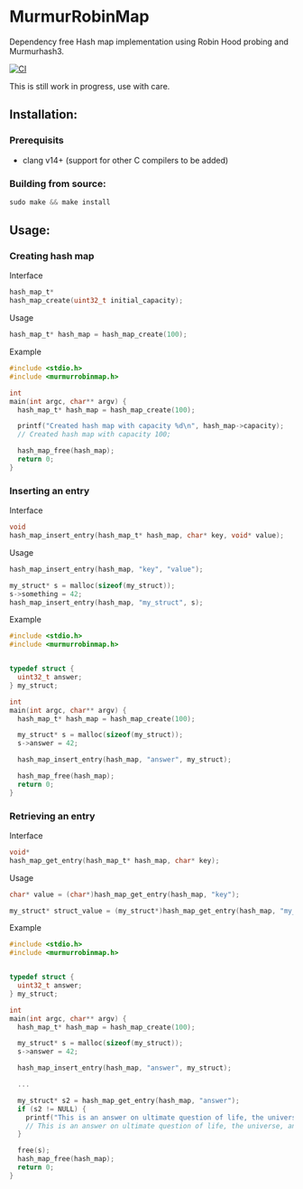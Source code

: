 # MurmurRobinMap

Dependency free Hash map implementation using Robin Hood probing and Murmurhash3.

[![CI](https://github.com/co-yo-ne-da/libMurmurRobinMap/actions/workflows/ci.yml/badge.svg)](https://github.com/co-yo-ne-da/libMurmurRobinMap/actions/workflows/ci.yml)


This is still work in progress, use with care.


## Installation:

### Prerequisits

- clang v14+ (support for other C compilers to be added)

### Building from source:

```c
sudo make && make install

```

## Usage:

### Creating hash map

Interface
```c
hash_map_t* 
hash_map_create(uint32_t initial_capacity);

```

Usage
```c
hash_map_t* hash_map = hash_map_create(100);

```

Example
```c
#include <stdio.h>
#include <murmurrobinmap.h>

int
main(int argc, char** argv) {
  hash_map_t* hash_map = hash_map_create(100);

  printf("Created hash map with capacity %d\n", hash_map->capacity);
  // Created hash map with capacity 100;

  hash_map_free(hash_map);
  return 0;
}

```


### Inserting an entry

Interface

```c
void
hash_map_insert_entry(hash_map_t* hash_map, char* key, void* value);

```

Usage
```c
hash_map_insert_entry(hash_map, "key", "value");

my_struct* s = malloc(sizeof(my_struct));
s->something = 42;
hash_map_insert_entry(hash_map, "my_struct", s);
```

Example
```c
#include <stdio.h>
#include <murmurrobinmap.h>


typedef struct {
  uint32_t answer;
} my_struct;

int
main(int argc, char** argv) {
  hash_map_t* hash_map = hash_map_create(100);

  my_struct* s = malloc(sizeof(my_struct));
  s->answer = 42;

  hash_map_insert_entry(hash_map, "answer", my_struct);

  hash_map_free(hash_map);
  return 0;
}

```


### Retrieving an entry

Interface

```c
void*
hash_map_get_entry(hash_map_t* hash_map, char* key);

```

Usage
```c
char* value = (char*)hash_map_get_entry(hash_map, "key");

my_struct* struct_value = (my_struct*)hash_map_get_entry(hash_map, "my_struct");

```

Example
```c
#include <stdio.h>
#include <murmurrobinmap.h>


typedef struct {
  uint32_t answer;
} my_struct;

int
main(int argc, char** argv) {
  hash_map_t* hash_map = hash_map_create(100);

  my_struct* s = malloc(sizeof(my_struct));
  s->answer = 42;

  hash_map_insert_entry(hash_map, "answer", my_struct);

  ...

  my_struct* s2 = hash_map_get_entry(hash_map, "answer");
  if (s2 != NULL) {
    printf("This is an answer on ultimate question of life, the universe, and everything: %d\n", s2->answer);
    // This is an answer on ultimate question of life, the universe, and everything: 42
  }

  free(s);
  hash_map_free(hash_map);
  return 0;
}

```

